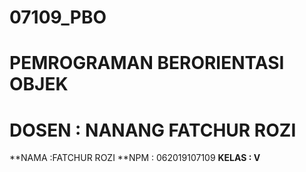 # 07109_PBO
# PEMROGRAMAN BERORIENTASI OBJEK
# DOSEN : NANANG FATCHUR ROZI
**NAMA :FATCHUR ROZI
**NPM : 062019107109
**KELAS : V**
